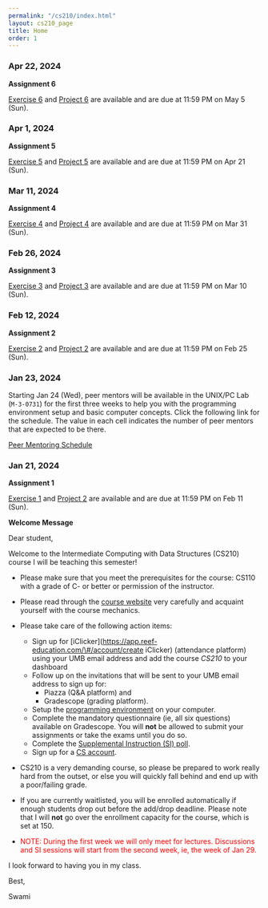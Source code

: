 ```yaml
---
permalink: "/cs210/index.html"
layout: cs210_page
title: Home
order: 1
---
```


### Apr 22, 2024

**Assignment 6**

 [Exercise 6](assignments.html) and [Project 6](assignments.html) are
 available and are due at 11:59 PM on May 5 (Sun). 

### Apr 1, 2024

**Assignment 5**

 [Exercise 5](assignments.html) and [Project 5](assignments.html) are
 available and are due at 11:59 PM on Apr 21 (Sun). 

### Mar 11, 2024

**Assignment 4**

 [Exercise 4](assignments.html) and [Project 4](assignments.html) are
 available and are due at 11:59 PM on Mar 31 (Sun). 

### Feb 26, 2024

**Assignment 3**

 [Exercise 3](assignments.html) and [Project 3](assignments.html) are
 available and are due at 11:59 PM on Mar 10 (Sun). 

### Feb 12, 2024

**Assignment 2**

 [Exercise 2](assignments.html) and [Project 2](assignments.html) are available and are due at 11:59 PM on Feb 25 (Sun). 

### Jan 23, 2024

Starting Jan 24 (Wed), peer mentors will be available in the UNIX/PC Lab (`M-3-0731`) for the first three weeks to help you with the programming environment setup and basic computer concepts. Click the following link for the schedule. The value in each cell indicates the number of peer mentors that are expected to be there.

[Peer Mentoring Schedule](https://www.cs.umb.edu/~siyer/teaching/cs210/S24_Peer_Mentoring_Schedule.pdf)

### Jan 21, 2024

**Assignment 1**

 [Exercise 1](assignments.html) and [Project 2](assignments.html) are available and are due at 11:59 PM on Feb 11 (Sun). 

**Welcome Message**

Dear student,

Welcome to the Intermediate Computing with Data Structures (CS210) course I will be teaching this semester!

- Please make sure that you meet the prerequisites for the course: CS110 with a grade of C- or better or permission of the instructor.

- Please read through the [course website](/cs210/) very carefully and acquaint yourself with the course mechanics.

- Please take care of the following action items:
  - Sign up for [iClicker](https://app.reef-education.com/\#/account/create iClicker) (attendance platform) using your UMB email address and add the course *CS210* to your dashboard
  - Follow up on the invitations that will be sent to your UMB email address to sign up for:
      - Piazza (Q&A platform) and
      - Gradescope (grading platform).
  - Setup the [programming environment](programming_environment.html) on your computer.
  - Complete the mandatory questionnaire (ie, all six questions) available on Gradescope. You will **not** be allowed to submit your assignments or take the exams until you do so. 
  - Complete the [Supplemental Instruction (SI) poll](https://forms.gle/AQR2r2y2bGVfGFKJ9).
  - Sign up for a [CS account](course_info.html#cs_account).

- CS210 is a very demanding course, so please be prepared to work really hard from the outset, or else you will quickly fall behind and end up with a poor/failing grade.

- If you are currently waitlisted, you will be enrolled automatically if enough students drop out before the add/drop deadline. Please note that I will **not** go over the enrollment capacity for the course, which is set at 150.

- <font color="red">NOTE: During the first week we will only meet for lectures. Discussions and SI sessions will start from the second week, ie, the week of Jan 29.</font>

I look forward to having you in my class.

Best,

Swami
